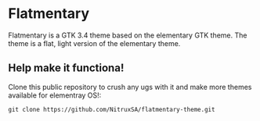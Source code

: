 Flatmentary
===========

Flatmentary is a GTK 3.4 theme based on the elementary GTK theme. The theme is a flat, light version of the elementary theme.

Help make it functiona!
-------------

Clone this public repository to crush any ugs with it and make more themes available for elementray OS!:

`git clone https://github.com/NitruxSA/flatmentary-theme.git`


